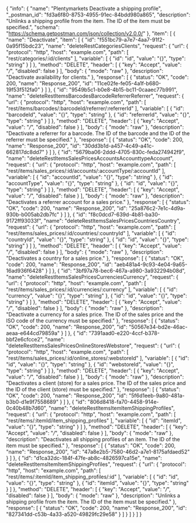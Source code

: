 {
  "info": {
    "name": "Plentymarkets Deactivate a shipping profile",
    "_postman_id": "fd3a6f80-8753-4955-91ec-84bdd980a865",
    "description": "Unlinks a shipping profile from the item. The ID of the item must be specified.",
    "schema": "https://schema.getpostman.com/json/collection/v2.0.0/"
  },
  "item": [
    {
      "name": "Deactivate",
      "item": [
        {
          "id": "f551bc79-a7e7-4aa7-91f2-0a95f15bdc23",
          "name": "deleteRestCategoriesClients",
          "request": {
            "url": {
              "protocol": "http",
              "host": "example.com",
              "path": [
                "rest/categories/:id/clients"
              ],
              "variable": [
                {
                  "id": "id",
                  "value": "{}",
                  "type": "string"
                }
              ]
            },
            "method": "DELETE",
            "header": [
              {
                "key": "Accept",
                "value": "*/*",
                "disabled": false
              }
            ],
            "body": {
              "mode": "raw"
            },
            "description": "Deactivate availability for clients."
          },
          "response": [
            {
              "status": "OK",
              "code": 200,
              "name": "Response_200",
              "id": "11ce02fe-fe05-4a1f-b680-19f53f512fa0"
            }
          ]
        },
        {
          "id": "9549b5c1-b0e8-4b15-bc11-0caaec77b991",
          "name": "deleteRestItemsBarcodesBarcodeReferrerReferrer",
          "request": {
            "url": {
              "protocol": "http",
              "host": "example.com",
              "path": [
                "rest/items/barcodes/:barcodeId/referrer/:referrerId"
              ],
              "variable": [
                {
                  "id": "barcodeId",
                  "value": "{}",
                  "type": "string"
                },
                {
                  "id": "referrerId",
                  "value": "{}",
                  "type": "string"
                }
              ]
            },
            "method": "DELETE",
            "header": [
              {
                "key": "Accept",
                "value": "*/*",
                "disabled": false
              }
            ],
            "body": {
              "mode": "raw"
            },
            "description": "Deactivate a referrer for a barcode. The ID of the barcode and the ID of the referrer must be specified."
          },
          "response": [
            {
              "status": "OK",
              "code": 200,
              "name": "Response_200",
              "id": "30dd3b1d-a457-4c49-a41c-662817dc8dd7"
            }
          ]
        },
        {
          "id": "5679ba06-2ddd-4705-830c-feda274942f9",
          "name": "deleteRestItemsSalesPricesAccountsAccounttypeAccount",
          "request": {
            "url": {
              "protocol": "http",
              "host": "example.com",
              "path": [
                "rest/items/sales_prices/:id/accounts/:accountType/:accountId"
              ],
              "variable": [
                {
                  "id": "accountId",
                  "value": "{}",
                  "type": "string"
                },
                {
                  "id": "accountType",
                  "value": "{}",
                  "type": "string"
                },
                {
                  "id": "id",
                  "value": "{}",
                  "type": "string"
                }
              ]
            },
            "method": "DELETE",
            "header": [
              {
                "key": "Accept",
                "value": "*/*",
                "disabled": false
              }
            ],
            "body": {
              "mode": "raw"
            },
            "description": "Deactivates a referrer account for a sales price."
          },
          "response": [
            {
              "status": "OK",
              "code": 200,
              "name": "Response_200",
              "id": "25a876c2-7e1c-4d9a-930b-b005ab2db7fc"
            }
          ]
        },
        {
          "id": "f8c0dcd7-639d-4b81-ba30-9172ff93033f",
          "name": "deleteRestItemsSalesPricesCountriesCountry",
          "request": {
            "url": {
              "protocol": "http",
              "host": "example.com",
              "path": [
                "rest/items/sales_prices/:id/countries/:countryId"
              ],
              "variable": [
                {
                  "id": "countryId",
                  "value": "{}",
                  "type": "string"
                },
                {
                  "id": "id",
                  "value": "{}",
                  "type": "string"
                }
              ]
            },
            "method": "DELETE",
            "header": [
              {
                "key": "Accept",
                "value": "*/*",
                "disabled": false
              }
            ],
            "body": {
              "mode": "raw"
            },
            "description": "Deactivates a country for a sales price."
          },
          "response": [
            {
              "status": "OK",
              "code": 200,
              "name": "Response_200",
              "id": "aeb481a4-9c93-4e04-9a65-16ad936f6428"
            }
          ]
        },
        {
          "id": "3bf97a78-bec6-467a-a980-3a932294b08d",
          "name": "deleteRestItemsSalesPricesCurrenciesCurrency",
          "request": {
            "url": {
              "protocol": "http",
              "host": "example.com",
              "path": [
                "rest/items/sales_prices/:id/currencies/:currency"
              ],
              "variable": [
                {
                  "id": "currency",
                  "value": "{}",
                  "type": "string"
                },
                {
                  "id": "id",
                  "value": "{}",
                  "type": "string"
                }
              ]
            },
            "method": "DELETE",
            "header": [
              {
                "key": "Accept",
                "value": "*/*",
                "disabled": false
              }
            ],
            "body": {
              "mode": "raw"
            },
            "description": "Deactivate a currency for a sales price. The ID of the sales price and the ISO code of the currency must be specified."
          },
          "response": [
            {
              "status": "OK",
              "code": 200,
              "name": "Response_200",
              "id": "50567e34-bd2e-46ac-aeaa-e644cd79859a"
            }
          ]
        },
        {
          "id": "7391aad0-e220-4ccf-b378-bbf2e6cfcce2",
          "name": "deleteRestItemsSalesPricesOnlineStoresWebstore",
          "request": {
            "url": {
              "protocol": "http",
              "host": "example.com",
              "path": [
                "rest/items/sales_prices/:id/online_stores/:webstoreId"
              ],
              "variable": [
                {
                  "id": "id",
                  "value": "{}",
                  "type": "string"
                },
                {
                  "id": "webstoreId",
                  "value": "{}",
                  "type": "string"
                }
              ]
            },
            "method": "DELETE",
            "header": [
              {
                "key": "Accept",
                "value": "*/*",
                "disabled": false
              }
            ],
            "body": {
              "mode": "raw"
            },
            "description": "Deactivates a client (store) for a sales price. The ID of the sales price and the ID of the client (store) must be specified."
          },
          "response": [
            {
              "status": "OK",
              "code": 200,
              "name": "Response_200",
              "id": "5f6d1eeb-9a80-481a-b3b0-d1e9f7558689"
            }
          ]
        },
        {
          "id": "806d8418-fa70-4458-914e-0c40b48b7d60",
          "name": "deleteRestItemsItemItemShippingProfiles",
          "request": {
            "url": {
              "protocol": "http",
              "host": "example.com",
              "path": [
                "rest/items/:itemId/item_shipping_profiles"
              ],
              "variable": [
                {
                  "id": "itemId",
                  "value": "{}",
                  "type": "string"
                }
              ]
            },
            "method": "DELETE",
            "header": [
              {
                "key": "Accept",
                "value": "*/*",
                "disabled": false
              }
            ],
            "body": {
              "mode": "raw"
            },
            "description": "Deactivates all shipping profiles of an item. The ID of the item must be specified."
          },
          "response": [
            {
              "status": "OK",
              "code": 200,
              "name": "Response_200",
              "id": "47a8e2b5-7580-46d2-a7e1-8175afdaed52"
            }
          ]
        },
        {
          "id": "d1ca32dc-184f-47fe-ab8c-4826597ca15e",
          "name": "deleteRestItemsItemItemShippingProfiles",
          "request": {
            "url": {
              "protocol": "http",
              "host": "example.com",
              "path": [
                "rest/items/:itemId/item_shipping_profiles/:id"
              ],
              "variable": [
                {
                  "id": "id",
                  "value": "{}",
                  "type": "string"
                },
                {
                  "id": "itemId",
                  "value": "{}",
                  "type": "string"
                }
              ]
            },
            "method": "DELETE",
            "header": [
              {
                "key": "Accept",
                "value": "*/*",
                "disabled": false
              }
            ],
            "body": {
              "mode": "raw"
            },
            "description": "Unlinks a shipping profile from the item. The ID of the item must be specified."
          },
          "response": [
            {
              "status": "OK",
              "code": 200,
              "name": "Response_200",
              "id": "827341dd-c53b-4a33-a520-49829fc29e58"
            }
          ]
        }
      ]
    }
  ]
}